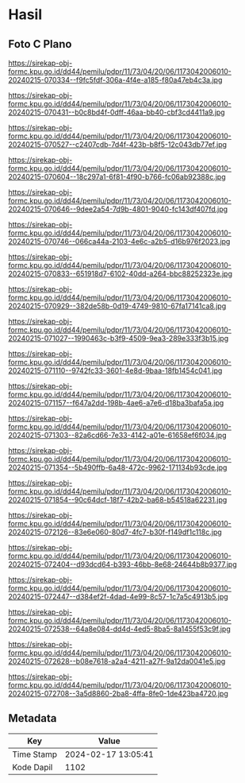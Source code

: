 # Hasil

## Foto C Plano

https://sirekap-obj-formc.kpu.go.id/dd44/pemilu/pdpr/11/73/04/20/06/1173042006010-20240215-070334--f9fc5fdf-306a-4f4e-a185-f80a47eb4c3a.jpg

https://sirekap-obj-formc.kpu.go.id/dd44/pemilu/pdpr/11/73/04/20/06/1173042006010-20240215-070431--b0c8bd4f-0dff-46aa-bb40-cbf3cd4411a9.jpg

https://sirekap-obj-formc.kpu.go.id/dd44/pemilu/pdpr/11/73/04/20/06/1173042006010-20240215-070527--c2407cdb-7d4f-423b-b8f5-12c043db77ef.jpg

https://sirekap-obj-formc.kpu.go.id/dd44/pemilu/pdpr/11/73/04/20/06/1173042006010-20240215-070604--18c297a1-6f81-4f90-b766-fc06ab92388c.jpg

https://sirekap-obj-formc.kpu.go.id/dd44/pemilu/pdpr/11/73/04/20/06/1173042006010-20240215-070646--9dee2a54-7d9b-4801-9040-fc143df407fd.jpg

https://sirekap-obj-formc.kpu.go.id/dd44/pemilu/pdpr/11/73/04/20/06/1173042006010-20240215-070746--066ca44a-2103-4e6c-a2b5-d16b976f2023.jpg

https://sirekap-obj-formc.kpu.go.id/dd44/pemilu/pdpr/11/73/04/20/06/1173042006010-20240215-070833--651918d7-6102-40dd-a264-bbc88252323e.jpg

https://sirekap-obj-formc.kpu.go.id/dd44/pemilu/pdpr/11/73/04/20/06/1173042006010-20240215-070929--382de58b-0d19-4749-9810-67fa17141ca8.jpg

https://sirekap-obj-formc.kpu.go.id/dd44/pemilu/pdpr/11/73/04/20/06/1173042006010-20240215-071027--1990463c-b3f9-4509-9ea3-289e333f3b15.jpg

https://sirekap-obj-formc.kpu.go.id/dd44/pemilu/pdpr/11/73/04/20/06/1173042006010-20240215-071110--9742fc33-3601-4e8d-9baa-18fb1454c041.jpg

https://sirekap-obj-formc.kpu.go.id/dd44/pemilu/pdpr/11/73/04/20/06/1173042006010-20240215-071157--f647a2dd-198b-4ae6-a7e6-d18ba3bafa5a.jpg

https://sirekap-obj-formc.kpu.go.id/dd44/pemilu/pdpr/11/73/04/20/06/1173042006010-20240215-071303--82a6cd66-7e33-4142-a01e-61658ef6f034.jpg

https://sirekap-obj-formc.kpu.go.id/dd44/pemilu/pdpr/11/73/04/20/06/1173042006010-20240215-071354--5b490ffb-6a48-472c-9962-171134b93cde.jpg

https://sirekap-obj-formc.kpu.go.id/dd44/pemilu/pdpr/11/73/04/20/06/1173042006010-20240215-071854--90c64dcf-18f7-42b2-ba68-b54518a62231.jpg

https://sirekap-obj-formc.kpu.go.id/dd44/pemilu/pdpr/11/73/04/20/06/1173042006010-20240215-072126--83e6e060-80d7-4fc7-b30f-f149df1c118c.jpg

https://sirekap-obj-formc.kpu.go.id/dd44/pemilu/pdpr/11/73/04/20/06/1173042006010-20240215-072404--d93dcd64-b393-46bb-8e68-24644b8b9377.jpg

https://sirekap-obj-formc.kpu.go.id/dd44/pemilu/pdpr/11/73/04/20/06/1173042006010-20240215-072447--d384ef2f-4dad-4e99-8c57-1c7a5c4913b5.jpg

https://sirekap-obj-formc.kpu.go.id/dd44/pemilu/pdpr/11/73/04/20/06/1173042006010-20240215-072538--64a8e084-dd4d-4ed5-8ba5-8a1455f53c9f.jpg

https://sirekap-obj-formc.kpu.go.id/dd44/pemilu/pdpr/11/73/04/20/06/1173042006010-20240215-072628--b08e7618-a2a4-4211-a27f-9a12da0041e5.jpg

https://sirekap-obj-formc.kpu.go.id/dd44/pemilu/pdpr/11/73/04/20/06/1173042006010-20240215-072708--3a5d8860-2ba8-4ffa-8fe0-1de423ba4720.jpg


## Metadata

| Key        | Value               |
| ---------- | ------------------- |
| Time Stamp | 2024-02-17 13:05:41 |
| Kode Dapil | 1102                |




